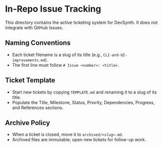 # In-Repo Issue Tracking

This directory contains the active ticketing system for DevSynth. It does not integrate with GitHub Issues.

## Naming Conventions

- Each ticket filename is a slug of its title (e.g., `CLI-and-UI-improvements.md`).
- The first line must follow `# Issue <number>: <title>`.

## Ticket Template

- Start new tickets by copying `TEMPLATE.md` and renaming it to a slug of its title.
- Populate the Title, Milestone, Status, Priority, Dependencies, Progress, and References sections.

## Archive Policy

- When a ticket is closed, move it to `archived/<slug>.md`.
- Archived files are immutable; open new tickets for follow-up work.
